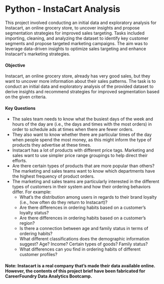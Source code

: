 # Python - InstaCart Analysis

This project involved conducting an initial data and exploratory analysis for Instacart, an online grocery store, to uncover insights and propose segmentation strategies for improved sales targeting. Tasks included importing, cleaning, and analyzing the dataset to identify key customer segments and propose targeted marketing campaigns. The aim was to leverage data-driven insights to optimize sales targeting and enhance Instacart's marketing strategies.

#### Objective
Instacart, an online grocery store, already has very good sales, but they want to uncover more information about their sales patterns. The task is to conduct an initial data and exploratory analysis of the provided dataset to derive insights and recommend strategies for improved segmentation based on the given criteria.

#### Key Questions

- The sales team needs to know what the busiest days of the week and hours of the day are (i.e., the days and times with the most orders) in order to schedule ads at times when there are fewer orders.
- They also want to know whether there are particular times of the day when people spend the most money, as this might inform the type of products they advertise at these times.
- Instacart has a lot of products with different price tags. Marketing and sales want to use simpler price range groupings to help direct their efforts.
- Are there certain types of products that are more popular than others? The marketing and sales teams want to know which departments have the highest frequency of product orders.
- The marketing and sales teams are particularly interested in the different types of customers in their system and how their ordering behaviors differ. For example:
  - What’s the distribution among users in regards to their brand loyalty (i.e., how often do they return to Instacart)?
  - Are there differences in ordering habits based on a customer’s loyalty status?
  - Are there differences in ordering habits based on a customer’s region?
  - Is there a connection between age and family status in terms of ordering habits?
  - What different classifications does the demographic information suggest? Age? Income? Certain types of goods? Family status?
  - What differences can you find in ordering habits of different customer
profiles? 

#### Note: Instacart is a real company that’s made their data available online. However, the contents of this project brief have been fabricated for CareerFoundry Data Analytics Bootcamp.
